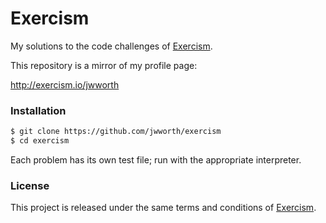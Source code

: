 # Exercism

My solutions to the code challenges of [Exercism](http://exercism.io).

This repository is a mirror of my profile page:

http://exercism.io/jwworth

### Installation

```sh
$ git clone https://github.com/jwworth/exercism
$ cd exercism
```

Each problem has its own test file; run with the appropriate interpreter.

### License

This project is released under the same terms and conditions of
[Exercism](http://exercism.io).
